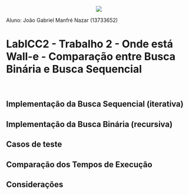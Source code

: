 <p align="center">
  <img src="https://user-images.githubusercontent.com/106783009/191138556-b0ec92fb-8eb0-4151-b109-d5ca961b5c3c.png" />
</p>
Aluno: João Gabriel Manfré Nazar (13733652)

# LabICC2 - Trabalho 2 - Onde está Wall-e - Comparação entre Busca Binária e Busca Sequencial

&ensp;

## Implementação da Busca Sequencial (iterativa)


## Implementação da Busca Binária (recursiva)


## Casos de teste


## Comparação dos Tempos de Execução


## Considerações
